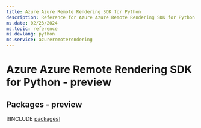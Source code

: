 ```yaml
---
title: Azure Azure Remote Rendering SDK for Python
description: Reference for Azure Azure Remote Rendering SDK for Python
ms.date: 02/23/2024
ms.topic: reference
ms.devlang: python
ms.service: azureremoterendering
---
```

# Azure Azure Remote Rendering SDK for Python - preview
## Packages - preview
[!INCLUDE [packages](azure-remote-rendering-index.md)]